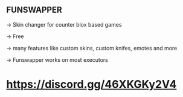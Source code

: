 ## FUNSWAPPER
→   Skin changer for counter blox based games

→   Free

→   many features like custom skins, custom knifes, emotes and more

→   Funswapper works on most executors


# https://discord.gg/46XKGKy2V4
